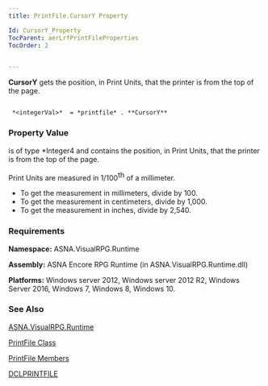 ```yaml
---
title: PrintFile.CursorY Property

Id: CursorY_Property
TocParent: aerLrfPrintFileProperties
TocOrder: 2


---
```


**CursorY** gets the position, in Print Units, that the printer is from the top of the page. 

```

 *<integerVal>*  = *printfile* . **CursorY** 
```

### Property Value
***<integerVal>*** is of type *Integer4 and contains the position, in Print Units, that the printer is from the top of the page. 

Print Units are measured in 1/100<span style="VERTICAL-ALIGN: super">th</span> of a millimeter. 

- To get the measurement in millimeters, divide by 100.
- To get the measurement in centimeters, divide by 1,000.
- To get the measurement in inches, divide by 2,540.

### Requirements
**Namespace:** ASNA.VisualRPG.Runtime 

**Assembly:** ASNA Encore RPG Runtime (in ASNA.VisualRPG.Runtime.dll) 

**Platforms:** Windows server 2012, Windows server 2012 R2, Windows Server 2016, Windows 7, Windows 8, Windows 10. 

### See Also
[ASNA.VisualRPG.Runtime](aerLrfRuntimeNamespace.html)

[PrintFile Class](aerLrfPrintFileClass.html)

[PrintFile Members](aerLrfPrintFileMembers.html)

[DCLPRINTFILE](DCLPRINTFILE.html) 
